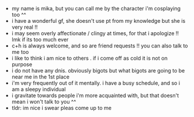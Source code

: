 - my name is mika, but you can call me by the character i'm cosplaying too ^^
- i have a wonderful gf, she doesn't use pt from my knowledge but she is very real !!
- i may seem overly affectionate / clingy at times, for that i apologize !! lmk if its too much ever
- c+h is always welcome, and so are friend requests !! you can also talk to me too
- i like to think i am nice to others . if i come off as cold it is not on purpose
- i do not have any dnis. obviously bigots but what bigots are going to be near me in the 1st place
- i'm very frequently out of it mentally. i have a busy schedule, and so i am a sleepy individual
- i gravitate towards people i'm more acquainted with, but that doesn't mean i won't talk to you ^^
- tldr: im nice i swear pleas come up to me

